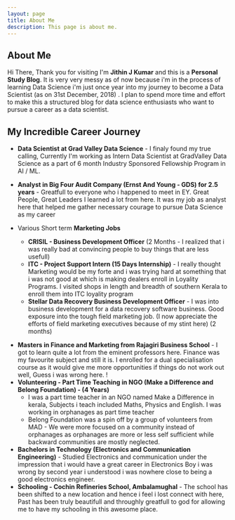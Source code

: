 ```yaml
---
layout: page
title: About Me
description: This page is about me.
---
```

## About Me
Hi There, Thank you for visiting  I'm **Jithin J Kumar** and this is a **Personal Study Blog**. It is very very messy as of now because i'm in the process of learning Data Science i'm just once year into my journey to become a Data Scientist (as on  31st December, 2018) . I plan to spend more time and effort to make this a structured blog for data science enthusiasts who want to pursue a career as a data scientist.

## My Incredible Career Journey
- **Data Scientist at Grad Valley Data Science** - I finaly found my true calling, Currently I'm working as Intern Data Scientist at GradValley Data Science as a part of 6 month Industry Sponsored Fellowship Program in AI / ML.

- **Analyst in Big Four Audit Company (Ernst And Young - GDS) for 2.5 years** - Greatfull to everyone who i happened to meet in EY. Great People, Great Leaders I learned a lot from here. It was my job as analyst here that helped me gather necessary courage to pursue Data Science as my career
- Various Short term **Marketing Jobs**
  - **CRISIL - Business Development Officer** (2 Months  - I realized that i was really bad at convincing people to buy things that are less usefull)
  - **ITC - Project Support Intern (15 Days Internship)** - I really thought Marketing would be my forte and i was trying hard at something that i was not good at which is making dealers enroll in Loyality Programs. I visited shops in length and breadth of southern Kerala to enroll them into ITC loyality program
  - **Stellar Data Recovery Business Development Officer** - I was into business development for a data recovery software business. Good exposure into the tough field marketing job. (I now appreciate the efforts of field marketing executives because of my stint here) (2 months)

* **Masters in Finance and Marketing from Rajagiri Business School** - I got to learn quite a lot from the eminent professors here. Finance was my favourite subject and still it is. I enrolled for a dual specialisation course as it would give me more opportunities if things do not work out well, Guess i was wrong here. !
* **Volunteering - Part Time Teaching in NGO (Make a Difference and Belong Foundation) - (4 Years)**
  * I was a part time teacher in an NGO named Make a Difference in kerala, Subjects i teach included Maths, Physics and English. I was working in orphanages as part time teacher
  * Belong Foundation was a spin off by a group of volunteers from MAD - We were more focused on a community instead of orphanages as orphanages are more or less self sufficient while backward communities are mostly neglected.
* **Bachelors in Technology (Electronics and Communication Engineering)** - Studied Electronics and communication under  the impression that i would have a great career in Electronics Boy i was wrong by second year i understood i was nowhere close to being a good electronics engineer. 
* **Schooling - Cochin Refineries School, Ambalamughal** - The school has been shifted to a new location and hence i feel i lost connect with here, Past has been truly beautifull and throughly greatfull to god for allowing me to have my schooling in this awesome place. 
